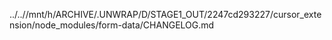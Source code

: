 ../..//mnt/h/ARCHIVE/.UNWRAP/D/STAGE1_OUT/2247cd293227/cursor_extension/node_modules/form-data/CHANGELOG.md